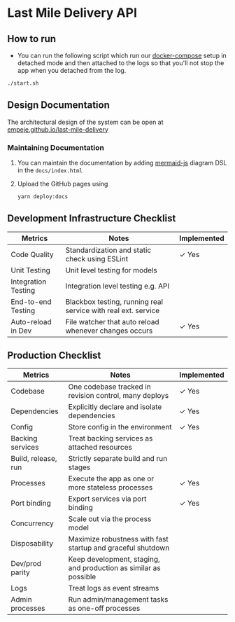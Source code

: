 # Last Mile Delivery API

## How to run

* You can run the following script which run our [docker-compose](./docker-compose.yml) setup in detached mode and then attached to the logs so that you'll not stop the app when you detached from the log.

```bash
./start.sh
```

## Design Documentation

The architectural design of the system can be open at [empeje.github.io/last-mile-delivery][DESIGN_DOCS]

### Maintaining Documentation

1. You can maintain the documentation by adding [mermaid-js][MERMAID] diagram DSL in the `docs/index.html`
2. Upload the GitHub pages using

    ```bash
    yarn deploy:docs
    ```
    
## Development Infrastructure Checklist

| Metrics             | Notes                                                         | Implemented |
|---------------------|---------------------------------------------------------------|-------------|
| Code Quality        | Standardization and static check using ESLint                 | ✓ Yes       |
| Unit Testing        | Unit level testing for models                                 |             |
| Integration Testing | Integration level testing e.g. API                            |             |
| End-to-end Testing  | Blackbox testing, running real service with real ext. service |             |
| Auto-reload in Dev  | File watcher that auto reload whenever changes occurs         | ✓ Yes       |

## Production Checklist

| Metrics             | Notes                                                            | Implemented |
|---------------------|------------------------------------------------------------------|-------------|
| Codebase            | One codebase tracked in revision control, many deploys           | ✓ Yes       |
| Dependencies        | Explicitly declare and isolate dependencies                      | ✓ Yes       |
| Config              | Store config in the environment                                  | ✓ Yes       |
| Backing services    | Treat backing services as attached resources                     |             |
| Build, release, run | Strictly separate build and run stages                           |             |
| Processes           | Execute the app as one or more stateless processes               | ✓ Yes       |
| Port binding        | Export services via port binding                                 | ✓ Yes       |
| Concurrency         | Scale out via the process model                                  |             |
| Disposability       | Maximize robustness with fast startup and graceful shutdown      |             |
| Dev/prod parity     | Keep development, staging, and production as similar as possible |             |
| Logs                | Treat logs as event streams                                      |             |
| Admin processes     | Run admin/management tasks as one-off processes                  |             |

[DESIGN_DOCS]: https://empeje.github.io/last-mile-delivery/
[MERMAID]: https://mermaidjs.github.io/#/